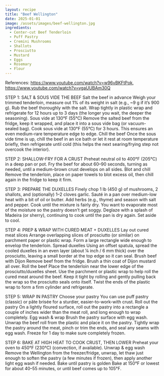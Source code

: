 ```yaml
---
layout: recipe
title: "Beef Wellington"
date: 2025-01-01
image: /assets/images/beef-wellington.jpg
ingredients:
  - Center-cut Beef Tenderloin
  - Puff Pastry
  - Cremini Mushrooms
  - Shallots
  - Prosciutto
  - Mustard
  - Eggs
  - Rosemary
  - Flour
---
```

References: https://www.youtube.com/watch?v=w96vBKFtPok, https://www.youtube.com/watch?v=vgaUUBAm30Q

STEP 1: SALT & SOUS VIDE THE BEEF
Salt the beef in advance
Weigh your trimmed tenderloin, measure out 1% of its weight in salt (e.g., ~9 g if it’s 900 g).
Rub the beef thoroughly with the salt. Wrap tightly in plastic wrap and refrigerate for 12 hours up to 3 days (the longer you wait, the deeper the seasoning).
Sous vide at 130°F (55°C)
Remove the salted beef from the fridge, keep it wrapped, and place it into a sous vide bag (or vacuum-sealed bag).
Cook sous vide at 130°F (55°C) for 3 hours. This ensures an even medium-rare temperature edge to edge.
Chill the beef
Once the sous vide time is up, chill the beef in an ice bath or let it rest at room temperature briefly, then refrigerate until cold (this helps the next searing/frying step not overcook the interior).

STEP 2: SHALLOW-FRY FOR A CRUST
Preheat neutral oil to 400°F (205°C) in a deep pan or pot.
Fry the beef for about 60–90 seconds, turning as needed, until a medium-brown crust develops on all sides.
Blot and chill
Remove the tenderloin, place on paper towels to blot excess oil, then chill again in the fridge to keep it firm.

STEP 3: PREPARE THE DUXELLES
Finely chop 1 lb (450 g) of mushrooms, 2 shallots, and (optionally) 1–2 cloves garlic.
Sauté in a pan over medium-low heat with a bit of oil or butter.
Add herbs (e.g., thyme) and season with salt and pepper.
Cook until the mixture is fairly dry. You want to evaporate most of the moisture so the pastry doesn’t get soggy.
Deglaze with a splash of Madeira (or sherry), continuing to cook until the pan is dry again.
Set aside to cool.

STEP 4: PREP & WRAP WITH CURED MEAT + DUXELLES
Lay out cured meat slices
Arrange overlapping slices of prosciutto (or similar) on parchment paper or plastic wrap. Form a large rectangle wide enough to envelop the tenderloin.
Spread duxelles
Using an offset spatula, spread the cooled duxelles in an even layer (about ¼ inch / 6 mm thick) over the prosciutto, leaving a small border at the top edge so it can seal.
Brush beef with Dijon
Remove beef from the fridge. Brush a thin coat of Dijon mustard all over.
Roll the beef
Place the tenderloin near the lower edge of the prosciutto/duxelles sheet.
Use the parchment or plastic wrap to help roll the cured meat around the beef.
Keep it tight by rolling and gently pulling back the wrap so the prosciutto seals onto itself.
Twist the ends of the plastic wrap to form a firm cylinder and refrigerate.

STEP 5: WRAP IN PASTRY
Choose your pastry
You can use puff pastry (classic) or pâte brisée for a sturdier, easier-to-work-with crust.
Roll out the pastry
On a lightly floured surface, roll out the pastry into a rectangle a couple of inches wider than the meat roll, and long enough to wrap completely.
Egg wash & wrap
Brush the pastry surface with egg wash.
Unwrap the beef roll from the plastic and place it on the pastry.
Tightly wrap the pastry around the meat, pinch or trim the ends, and seal any seams with egg wash.
Freeze for 1 day to make sure completely frozen.

STEP 6: BAKE AT HIGH HEAT TO COOK CRUST, THEN LOWER
Preheat your oven to 450°F (230°C) (convection, if available).
Unwrap & egg wash
Remove the Wellington from the freezer/fridge, unwrap, let thaw just enough to soften the pastry (a few minutes if frozen), then apply another light egg wash if needed.
Bake until pastry is golden
Bake at 150°F or lowest for about 40–55 minutes, or until beef comes up to 105°F.